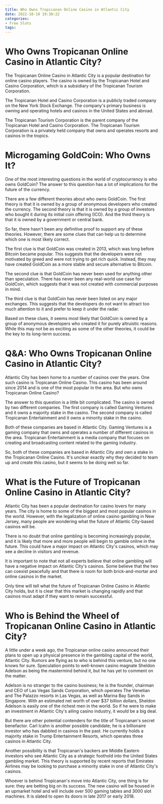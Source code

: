 ```yaml
---
title: Who Owns Tropicanan Online Casino in Atlantic City
date: 2022-10-10 19:30:22
categories:
- Free Slots
tags:
---
```



#  Who Owns Tropicanan Online Casino in Atlantic City?

The Tropicanan Online Casino in Atlantic City is a popular destination for online casino players. The casino is owned by the Tropicanan Hotel and Casino Corporation, which is a subsidiary of the Tropicanan Tourism Corporation.

The Tropicanan Hotel and Casino Corporation is a publicly traded company on the New York Stock Exchange. The company's primary business is owning and operating hotels and casinos in the United States and abroad.

The Tropicanan Tourism Corporation is the parent company of the Tropicanan Hotel and Casino Corporation. The Tropicanan Tourism Corporation is a privately held company that owns and operates resorts and casinos in the tropics.

#  Microgaming GoldCoin: Who Owns It?

One of the most interesting questions in the world of cryptocurrency is who owns GoldCoin? The answer to this question has a lot of implications for the future of the currency.

There are a few different theories about who owns GoldCoin. The first theory is that it is owned by a group of anonymous developers who created the currency. The second theory is that it is owned by a group of investors who bought it during its initial coin offering (ICO). And the third theory is that it is owned by a government or central bank.

So far, there hasn't been any definitive proof to support any of these theories. However, there are some clues that can help us to determine which one is most likely correct.

The first clue is that GoldCoin was created in 2013, which was long before Bitcoin became popular. This suggests that the developers were not motivated by greed and were not trying to get rich quick. Instead, they may have created GoldCoin as a more stable and secure alternative to Bitcoin.

The second clue is that GoldCoin has never been used for anything other than speculation. There has never been any real-world use case for GoldCoin, which suggests that it was not created with commercial purposes in mind.

The third clue is that GoldCoin has never been listed on any major exchanges. This suggests that the developers do not want to attract too much attention to it and prefer to keep it under the radar.

Based on these clues, it seems most likely that GoldCoin is owned by a group of anonymous developers who created it for purely altruistic reasons. While this may not be as exciting as some of the other theories, it could be the key to its long-term success.

#  Q&A: Who Owns Tropicanan Online Casino in Atlantic City?

Atlantic City has been home to a number of casinos over the years. One such casino is Tropicanan Online Casino. This casino has been around since 2014 and is one of the most popular in the area. But who owns Tropicanan Online Casino?

The answer to this question is a little bit complicated. The casino is owned by two different companies. The first company is called Gaming Ventures and it owns a majority stake in the casino. The second company is called Tropicanan Entertainment and it owns a minority stake in the casino.

Both of these companies are based in Atlantic City. Gaming Ventures is a gaming company that owns and operates a number of different casinos in the area. Tropicanan Entertainment is a media company that focuses on creating and broadcasting content related to the gaming industry.

So, both of these companies are based in Atlantic City and own a stake in the Tropicanan Online Casino. It's unclear exactly why they decided to team up and create this casino, but it seems to be doing well so far.

#  What is the Future of Tropicanan Online Casino in Atlantic City?

Atlantic City has been a popular destination for casino lovers for many years. The city is home to some of the biggest and most popular casinos in the world. However, with the legalization of online casino gambling in New Jersey, many people are wondering what the future of Atlantic City-based casinos will be.

There is no doubt that online gambling is becoming increasingly popular, and it is likely that more and more people will begin to gamble online in the future. This could have a major impact on Atlantic City's casinos, which may see a decline in visitors and revenue.

It is important to note that not all experts believe that online gambling will have a negative impact on Atlantic City's casinos. Some believe that the two can coexist peacefully and that there is room for both brick-and-mortar and online casinos in the market.

Only time will tell what the future of Tropicanan Online Casino in Atlantic City holds, but it is clear that this market is changing rapidly and that casinos must adapt if they want to remain successful.

#  Who is Behind the Wheel of Tropicanan Online Casino in Atlantic City?

A little under a week ago, the Tropicanan online casino announced their plans to open up a physical presence in the gambling capital of the world, Atlantic City. Rumors are flying as to who is behind this venture, but no one knows for sure. Speculation points to well-known casino magnate Sheldon Adelson as being the mastermind behind it, but he has yet to comment on the matter.

Adelson is no stranger to the casino business; he is the founder, chairman and CEO of Las Vegas Sands Corporation, which operates The Venetian and The Palazzo resorts in Las Vegas, as well as Marina Bay Sands in Singapore. With an estimated net worth of over $37 billion dollars, Sheldon Adelson is easily one of the richest men in the world. So if he were to make an investment in Atlantic City's ailing casino industry, it would be a big deal.

But there are other potential contenders for the title of Tropicanan's secret benefactor. Carl Icahn is another possible candidate; he is a billionaire investor who has dabbled in casinos in the past. He currently holds a majority stake in Trump Entertainment Resorts, which operates three casinos in Atlantic City.

Another possibility is that Tropicanan's backers are Middle Eastern investors who see Atlantic City as a strategic foothold into the United States gambling market. This theory is supported by recent reports that Emirates Airlines may be looking to purchase a minority stake in one of Atlantic City's casinos.

Whoever is behind Tropicanan's move into Atlantic City, one thing is for sure: they are betting big on its success. The new casino will be housed in an upmarket hotel and will include over 500 gaming tables and 3000 slot machines. It is slated to open its doors in late 2017 or early 2018.